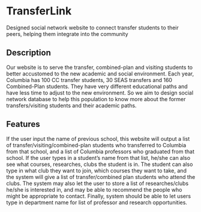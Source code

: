 # TransferLink
Designed social network website to connect transfer students to their peers, helping them integrate into the community

## Description
Our website is to serve the transfer, combined-plan and visiting students to better accustomed to the new academic and social environment. Each year, Columbia has 100 CC transfer students, 30 SEAS transfers and 160 Combined-Plan students. They have very different educational paths and have less time to adjust to the new environment. So we aim to design social network database to help this population to know more about the former transfers/visiting students and their academic paths.

## Features
If the user input the name of previous school, this website will output a list of transfer/visiting/combined-plan students who transferred to Columbia from that school, and a list of Columbia professors who graduated from that school. If the user types in a student’s name from that list, he/she can also see what courses, researches, clubs the student is in. The student can also type in what club they want to join, which courses they want to take, and the system will give a list of transfer/combined plan students who attend the clubs. The system may also let the user to store a list of researches/clubs he/she is interested in, and may be able to recommend the people who might be appropriate to contact. Finally, system should be able to let users type in department name for list of professor and research opportunities.
